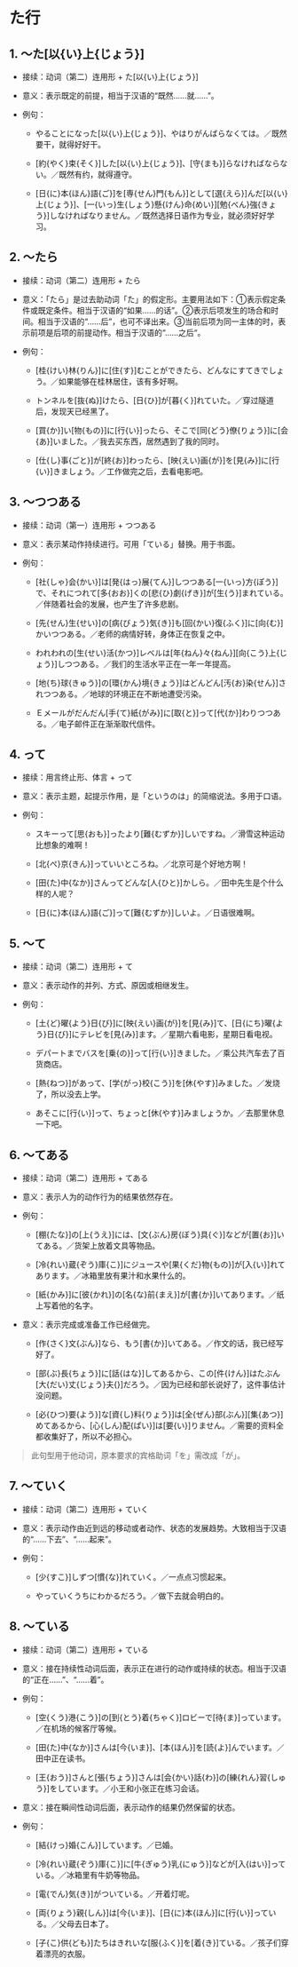 # た行

## 1. ～た[以{い}上{じょう}]

- 接续：动词（第二）连用形 + た[以{い}上{じょう}]

- 意义：表示既定的前提，相当于汉语的“既然……就……”。

- 例句：

    - やることになった[以{い}上{じょう}]、やはりがんばらなくては。／既然要干，就得好好干。

    - [約{やく}束{そく}]した[以{い}上{じょう}]、[守{まも}]らなければならない。／既然有约，就得遵守。

    - [日{に}本{ほん}語{ご}]を[専{せん}門{もん}]として[選{えら}]んだ[以{い}上{じょう}]、[一{いっ}生{しょう}懸{けん}命{めい}][勉{べん}強{きょう}]しなければなりません。／既然选择日语作为专业，就必须好好学习。

## 2. ～たら

- 接续：动词（第二）连用形 + たら

- 意义：「たら」是过去助动词「た」的假定形。主要用法如下：①表示假定条件或既定条件。相当于汉语的“如果……的话”。②表示后项发生的场合和时间。相当于汉语的“……后”，也可不译出来。③当前后项为同一主体的时，表示前项是后项的前提动作。相当于汉语的“……之后“。

- 例句：

    - [桂{けい}林{りん}]に[住{す}]むことができたら、どんなにすてきでしょう。／如果能够在桂林居住，该有多好啊。

    - トンネルを[抜{ぬ}]けたら、[日{ひ}]が[暮{く}]れていた。／穿过隧道后，发现天已经黑了。

    - [買{か}]い[物{もの}]に[行{い}]ったら、そこで[同{どう}僚{りょう}]に[会{あ}]いました。／我去买东西，居然遇到了我的同时。

    - [仕{し}事{ごと}]が[終{お}]わったら、[映{えい}画{が}]を[見{み}]に[行{い}]きましょう。／工作做完之后，去看电影吧。

## 3. ～つつある

- 接续：动词（第一）连用形 + つつある

- 意义：表示某动作持续进行。可用「ている」替换。用于书面。

- 例句：

    - [社{しゃ}会{かい}]は[発{はっ}展{てん}]しつつある[一{いっ}方{ぽう}]で、それにつれて[多{おお}]くの[悲{ひ}劇{げき}]が[生{う}]まれている。／伴随着社会的发展，也产生了许多悲剧。

    - [先{せん}生{せい}]の[病{びょう}気{き}]も[回{かい}復{ふく}]に[向{む}]かいつつある。／老师的病情好转，身体正在恢复之中。

    - われわれの[生{せい}活{かつ}]レベルは[年{ねん}々{ねん}][向{こう}上{じょう}]しつつある。／我们的生活水平正在一年一年提高。

    - [地{ち}球{きゅう}]の[環{かん}境{きょう}]はどんどん[汚{お}染{せん}]されつつある。／地球的环境正在不断地遭受污染。

    - Ｅメールがだんだん[手{て}紙{がみ}]に[取{と}]って[代{か}]わりつつある。／电子邮件正在渐渐取代信件。

## 4. って

- 接续：用言终止形、体言 + って

- 意义：表示主题，起提示作用，是「というのは」的简缩说法。多用于口语。

- 例句：

    - スキーって[思{おも}]ったより[難{むずか}]しいですね。／滑雪这种运动比想象的难啊！

    - [北{ぺ}京{きん}]っていいところね。／北京可是个好地方啊！

    - [田{た}中{なか}]さんってどんな[人{ひと}]かしら。／田中先生是个什么样的人呢？

    - [日{に}本{ほん}語{ご}]って[難{むずか}]しいよ。／日语很难啊。

## 5. ～て

- 接续：动词（第二）连用形 + て

- 意义：表示动作的并列、方式、原因或相继发生。

- 例句：

    - [土{ど}曜{よう}日{び}]に[映{えい}画{が}]を[見{み}]て、[日{にち}曜{よう}日{び}]にテレビを[見{み}]ます。／星期六看电影，星期日看电视。

    - デパートまでバスを[乗{の}]って[行{い}]きました。／乘公共汽车去了百货商店。

    - [熱{ねつ}]があって、[学{がっ}校{こう}]を[休{やす}]みました。／发烧了，所以没去上学。

    - あそこに[行{い}]って、ちょっと[休{やす}]みましょうか。／去那里休息一下吧。

## 6. ～てある

- 接续：动词（第二）连用形 + てある

- 意义：表示人为的动作行为的结果依然存在。

- 例句：

    - [棚{たな}]の[上{うえ}]には、[文{ぶん}房{ぼう}具{ぐ}]などが[置{お}]いてある。／货架上放着文具等物品。

    - [冷{れい}蔵{ぞう}庫{こ}]にジュースや[果{くだ}物{もの}]が[入{い}]れてあります。／冰箱里放有果汁和水果什么的。

    - [紙{かみ}]に[彼{かれ}]の[名{な}前{まえ}]が[書{か}]いてあります。／纸上写着他的名字。

- 意义：表示完成或准备工作已经做完。

    - [作{さく}文{ぶん}]なら、もう[書{か}]いてある。／作文的话，我已经写好了。

    - [部{ぶ}長{ちょう}]に[話{はな}]してあるから、この[件{けん}]はたぶん[大{だい}丈{じょう}夫{}]だろう。／因为已经和部长说好了，这件事估计没问题。

    - [必{ひつ}要{よう}]な[資{し}料{りょう}]は[全{ぜん}部{ぶん}][集{あつ}]めてあるから、[心{しん}配{ぱい}]は[要{い}]りません。／需要的资料全都收集好了，所以不必担心。

> 此句型用于他动词，原本要求的宾格助词「を」需改成「が」。

## 7. ～ていく

- 接续：动词（第二）连用形 + ていく

- 意义：表示动作由近到远的移动或者动作、状态的发展趋势。大致相当于汉语的“……下去”、“……起来”。

- 例句：

    - [少{すこ}]しずつ[慣{な}]れていく。／一点点习惯起来。

    - やっていくうちにわかるだろう。／做下去就会明白的。

## 8. ～ている

- 接续：动词（第二）连用形 + ている

- 意义：接在持续性动词后面，表示正在进行的动作或持续的状态。相当于汉语的“正在……”、“……着”。

- 例句：

    - [空{くう}港{こう}]の[到{とう}着{ちゃく}]ロビーで[待{ま}]っています。／在机场的候客厅等候。

    - [田{た}中{なか}]さんは[今{いま}]、[本{ほん}]を[読{よ}]んでいます。／田中正在读书。

    - [王{おう}]さんと[張{ちょう}]さんは[会{かい}話{わ}]の[練{れん}習{しゅう}]をしています。／小王和小张正在练习会话。

- 意义：接在瞬间性动词后面，表示动作的结果仍然保留的状态。

- 例句：

    - [結{けっ}婚{こん}]しています。／已婚。

    - [冷{れい}蔵{ぞう}庫{こ}]に[牛{ぎゅう}乳{にゅう}]などが[入{はい}]っている。／冰箱里有牛奶等物品。

    - [電{でん}気{き}]がついている。／开着灯呢。

    - [両{りょう}親{しん}]は[今{いま}]、[日{に}本{ほん}]に[行{い}]っている。／父母去日本了。

    - [子{こ}供{ども}]たちはきれいな[服{ふく}]を[着{き}]ている。／孩子们穿着漂亮的衣服。
    